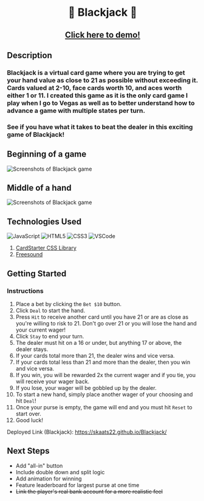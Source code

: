 # <p style="text-align:center;">**🤑 Blackjack 🤑**</p>
## <p style="text-align:center;">[Click here to demo!](https://skaats22.github.io/Blackjack/)</p>

## Description
### Blackjack is a virtual card game where you are trying to get your hand value as close to 21 as possible without exceeding it. Cards valued at 2-10, face cards worth 10, and aces worth either 1 or 11. I created this game as it is the only card game I play when I go to Vegas as well as to better understand how to advance a game with multiple states per turn. 
### See if you have what it takes to beat the dealer in this exciting game of Blackjack!

## Beginning of a game
![Screenshots of Blackjack game](https://i.imgur.com/8YZDBF9.png)
## Middle of a hand
![Screenshots of Blackjack game](https://i.imgur.com/P0zmdEc.jpeg)


## Technologies Used
![JavaScript](https://img.shields.io/badge/-JavaScript-05122A?style=flat&logo=javascript)
![HTML5](https://img.shields.io/badge/-HTML5-05122A?style=flat&logo=html5)
![CSS3](https://img.shields.io/badge/-CSS-05122A?style=flat&logo=css3)
![VSCode](https://img.shields.io/badge/-VS_Code-05122A?style=flat&logo=visualstudio)
1. [CardStarter CSS Library](https://replit.com/@SEIStudent/How-to-Use-CSS-Card-Library#index.html)
1. [Freesound](https://freesound.org/)

## **Getting Started**

### Instructions
1. Place a bet by clicking the `Bet $10` button.
1. Click `Deal` to start the hand.
1. Press `Hit` to receive another card until you have 21 or are as close as you're willing to risk to 21. Don't go over 21 or you will lose the hand and your current wager!
1. Click `Stay` to end your turn.
1. The dealer must hit on a 16 or under, but anything 17 or above, the dealer stays.
1. If your cards total more than 21, the dealer wins and vice versa.
1. If your cards total less than 21 and more than the dealer, then you win and vice versa.
1. If you win, you will be rewarded 2x the current wager and if you tie, you will receive your wager back.
1. If you lose, your wager will be gobbled up by the dealer.
1. To start a new hand, simply place another wager of your choosing and hit `Deal`!
1. Once your purse is empty, the game will end and you must hit `Reset` to start over.
1. Good luck!

Deployed Link (Blackjack): https://skaats22.github.io/Blackjack/

## **Next Steps**
* Add "all-in" button
* Include double down and split logic
* Add animation for winning
* Feature leaderboard for largest purse at one time
* ~~Link the player's real bank account for a more realistic feel~~
